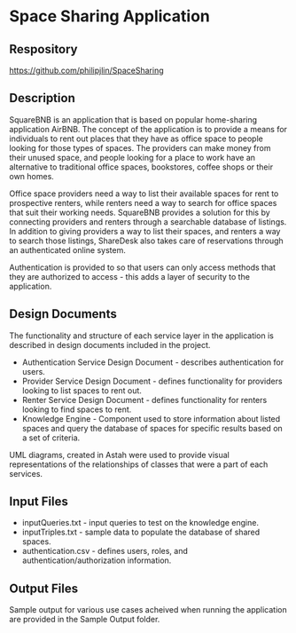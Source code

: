 # Space Sharing Application


## Respository
<https://github.com/philipjlin/SpaceSharing>


## Description
SquareBNB is an application that is based on popular home-sharing application AirBNB. The concept of the application is to provide a means for individuals to rent out places that they have as office space to people looking for those types of spaces. The providers can make money from their unused space, and people looking for a place to work have an alternative to traditional office spaces, bookstores, coffee shops or their own homes.

Office space providers need a way to list their available spaces for rent to prospective renters, while renters need a way to search for office spaces that suit their working needs. SquareBNB provides a solution for this by connecting providers and renters through a searchable database of listings. In addition to giving providers a way to list their spaces, and renters a way to search those listings, ShareDesk also takes care of reservations through an authenticated online system.

Authentication is provided to so that users can only access methods that they are authorized to access - this adds a layer of security to the application.


## Design Documents
The functionality and structure of each service layer in the application is described in design documents included in the project.
* Authentication Service Design Document - describes authentication for users.
* Provider Service Design Document - defines functionality for providers looking to list spaces to rent out.
* Renter Service Design Document - defines functionality for renters looking to find spaces to rent.
* Knowledge Engine - Component used to store information about listed spaces and query the database of spaces for specific results based on a set of criteria.

UML diagrams, created in Astah were used to provide visual representations of the relationships of classes that were a part of each services.


## Input Files
* inputQueries.txt - input queries to test on the knowledge engine.
* inputTriples.txt - sample data to populate the database of shared spaces.
* authentication.csv - defines users, roles, and authentication/authorization information.


## Output Files
Sample output for various use cases acheived when running the application are provided in the Sample Output folder.

